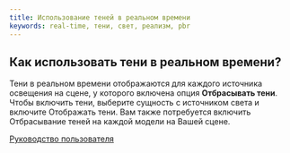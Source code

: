 ```yaml
---
title: Использование теней в реальном времени
keywords: real-time, тени, свет, реализм, pbr
---
```


## Как использовать тени в реальном времени?

Тени в реальном времени отображаются для каждого источника освещения на сцене, у которого включена опция **Отбрасывать тени**. Чтобы включить тени, выберите сущность с источником света и включите Отображать тени. Вам также потребуется включить Отбрасывание теней на каждой модели на Вашей сцене.

<a class="docs" href="http://developer.playcanvas.com/en/user-manual/graphics/shadows/" target="_blank">Руководство пользователя</a>

